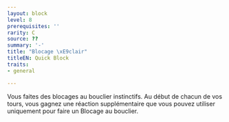 ```yaml
---
layout: block
level: 8
prerequisites: ''
rarity: C
source: ??
summary: '-'
title: "Blocage \xE9clair"
titleEN: Quick Block
traits:
- general

---
```


<p>Vous faites des blocages au bouclier instinctifs. Au début de chacun de vos tours, vous gagnez une réaction supplémentaire que vous pouvez utiliser uniquement pour faire un Blocage au bouclier.</p>